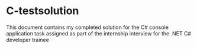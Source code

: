 # C-testsolution
This document contains my completed solution for the C# console application task assigned as part of the internship interview for the .NET C# developer trainee



